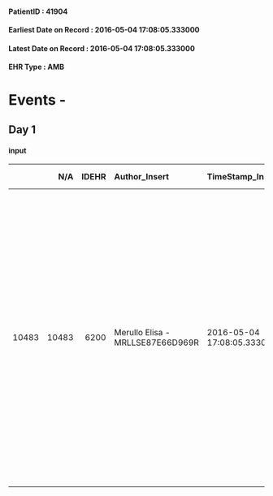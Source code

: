 
#### PatientID : 41904
#### Earliest Date on Record : 2016-05-04 17:08:05.333000
#### Latest Date on Record : 2016-05-04 17:08:05.333000
#### EHR Type : AMB

# Events - 

## Day 1

#### input
|       |    N/A |   IDEHR | Author_Insert                    | TimeStamp_Insert           | EHRType   |   PatientID |   IDDigitalSignDocument | persone_vicine   |   Unnamed: 0_x.1 |   IDANAMNESI_SOCIALE | Patient   | FamigliaAltro   | Paziente_T   | FamigliaAltro_T   |   Non_Rilevabile_x.1 | Note_Non_Rilevabile_x.1   | opt_Problemi   | Note_I                                                                                                                                       | ds_note_timori                                | chk_contr_sintomi   | opt_paziente_a   | opt_famiglia_a   | opt_adeguatezza   | opt_paziente_solo   | ds_note_con                                                                                                                                                                                                                                                                                                                               | opt_presente_assente   | Presenza_minori   | Caregiver_principale   | opt_capacita   | ds_familiari_coinv   | opt_necessario   | opt_presente   | opt_risorse_ec   | opt_paziente_psi   | opt_Ins_vol   | ds_note_prio                                                                                                                                                                         | opt_paziente_ad   | opt_caregiver_ad   | opt_esenzione   | opt_inv_civile   |   ds_codice_es | Needs     | Domestic partnership         | Fragility   | opt_disponibilita_f   | opt_indennita_acc   | opt_legge   | opt_famiglia_psi   | opt_disponibilit_paz   |
|------:|-------:|--------:|:---------------------------------|:---------------------------|:----------|------------:|------------------------:|:-----------------|-----------------:|---------------------:|:----------|:----------------|:-------------|:------------------|---------------------:|:--------------------------|:---------------|:---------------------------------------------------------------------------------------------------------------------------------------------|:----------------------------------------------|:--------------------|:-----------------|:-----------------|:------------------|:--------------------|:------------------------------------------------------------------------------------------------------------------------------------------------------------------------------------------------------------------------------------------------------------------------------------------------------------------------------------------|:-----------------------|:------------------|:-----------------------|:---------------|:---------------------|:-----------------|:---------------|:-----------------|:-------------------|:--------------|:-------------------------------------------------------------------------------------------------------------------------------------------------------------------------------------|:------------------|:-------------------|:----------------|:-----------------|---------------:|:----------|:-----------------------------|:------------|:----------------------|:--------------------|:------------|:-------------------|:-----------------------|
| 10483 |  10483 |    6200 | Merullo Elisa - MRLLSE87E66D969R | 2016-05-04 17:08:05.333000 | AMB       |       41904 |                  355445 | N/A              |             3205 |                 2059 | No#0      | Si#1            | No#0         | Si#1              |                    0 | NR                        | No#0           | Il pz non sa della diagnosi, non lucida. Coniuge centrato rispetto alla situazione. Il figlio di 15 anni non √® informato della terminalit√† | Il coniuge vorrebbe il controllo dei sintomi. | controllo sintomi#0 | Indefinite#2     | Congruenti#1     | Si#1              | No#0                | La pz vive con il coniuge e i due figli di 22 e 15 anni. Il coniuge √® dipendente dell'ATM; la figlia di 22 anni studia e lavora, il figlio di 15 anni non sa della terminalit√†. Il coniuge in difficolt√† a comunicare con il figlio minore: proposto supporto psicologico. Il desiderio del coniuge √® di portare la pz vicino a casa. | Presente#1             | Si#1              | spouse                 | Adeguato#0     | daughter             | Si#1             | No#0           | Adeguate#1       | No#0               | No#0          | Il bisogno espresso √® a livello clinico assistenziale. Spiegato il senso della nostra assistenza ed il setting degenza. Il desiderio del coniuge √® riportare la paziente a Milano. | Parziale#1        | Totale#2           | Si#1            | No#0             |             48 | Clinici#0 | Coniuge/Convivente#0;Figli#2 | nessuna#0   | Da verificare#2       | No#0                | No#0        | S√¨#1              | Da verificare#2        |


